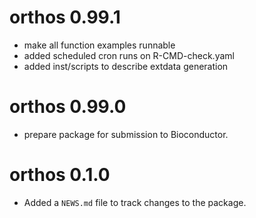 # orthos 0.99.1

- make all function examples runnable
- added scheduled cron runs on R-CMD-check.yaml
- added inst/scripts to describe extdata generation

# orthos 0.99.0

- prepare package for submission to Bioconductor.

# orthos 0.1.0

- Added a `NEWS.md` file to track changes to the package.
